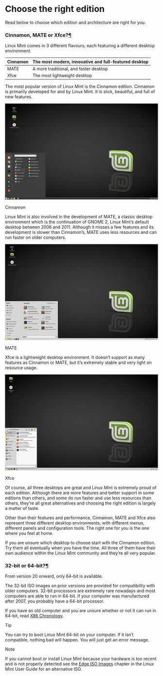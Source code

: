 # Choose the right edition

Read below to choose which edition and architecture are right for you.

### Cinnamon, MATE or Xfce?[¶](broken-reference)

Linux Mint comes in 3 different flavours, each featuring a different desktop environment.

| Cinnamon | The most modern, innovative and full-featured desktop |
| -------- | ----------------------------------------------------- |
| MATE     | A more traditional, and faster desktop                |
| Xfce     | The most lightweight desktop                          |

The most popular version of Linux Mint is the Cinnamon edition. Cinnamon is primarily developed for and by Linux Mint. It is slick, beautiful, and full of new features.

[![\_images/cinnamon.png](../../../.gitbook/assets/cinnamon.png)](../../../.gitbook/assets/cinnamon.png)

Cinnamon

Linux Mint is also involved in the development of MATE, a classic desktop environment which is the continuation of GNOME 2, Linux Mint’s default desktop between 2006 and 2011. Although it misses a few features and its development is slower than Cinnamon’s, MATE uses less resources and can run faster on older computers.

[![\_images/mate.png](../../../.gitbook/assets/mate.png)](../../../.gitbook/assets/mate.png)

MATE

Xfce is a lightweight desktop environment. It doesn’t support as many features as Cinnamon or MATE, but it’s extremely stable and very light on resource usage.

[![\_images/xfce.png](../../../.gitbook/assets/xfce.png)](../../../.gitbook/assets/xfce.png)

Xfce

Of course, all three desktops are great and Linux Mint is extremely proud of each edition. Although there are more features and better support in some editions than others, and some do run faster and use less resources than others, they’re all great alternatives and choosing the right edition is largely a matter of taste.

Other than their features and performance, Cinnamon, MATE and Xfce also represent three different desktop environments, with different menus, different panels and configuration tools. The right one for you is the one where you feel at home.

If you are unsure which desktop to choose start with the Cinnamon edition. Try them all eventually when you have the time. All three of them have their own audience within the Linux Mint community and they’re all very popular.

### 32-bit or 64-bit?[¶](broken-reference)

From version 20 onward, only 64-bit is available.

The 32-bit ISO images on prior versions are provided for compatibility with older computers. 32-bit processors are extremely rare nowadays and most computers are able to run in 64-bit. If your computer was manufactured after 2007, you probably have a 64-bit processor.

If you have an old computer and you are unsure whether or not it can run in 64-bit, read [X86 Chronology](https://en.wikipedia.org/wiki/X86#Chronology).

Tip

You can try to boot Linux Mint 64-bit on your computer. If it isn’t compatible, nothing bad will happen. You will just get an error message.

Note

If you cannot boot or install Linux Mint because your hardware is too recent and is not properly detected see the [Edge ISO Images](https://linuxmint-user-guide.readthedocs.io/en/latest/edge.html) chapter in the Linux Mint User Guide for an alternative ISO.
